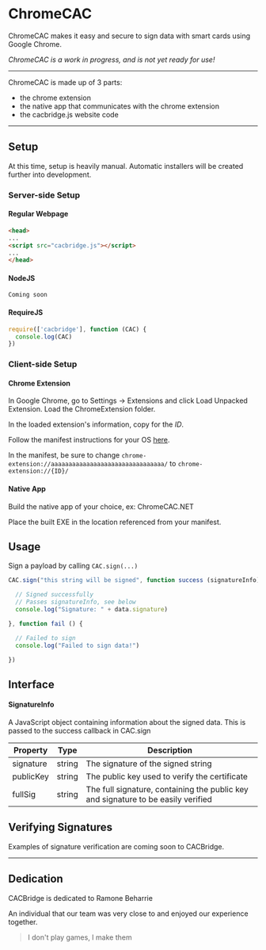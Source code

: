 # ChromeCAC

ChromeCAC makes it easy and secure to sign data with smart cards using Google Chrome.

*ChromeCAC is a work in progress, and is not yet ready for use!*

----

ChromeCAC is made up of 3 parts: 

* the chrome extension
* the native app that communicates with the chrome extension
* the cacbridge.js website code

----

## Setup

At this time, setup is heavily manual. Automatic installers will be created further into development.

### Server-side Setup

#### Regular Webpage

```html
<head>
...
<script src="cacbridge.js"></script>
...
</head>
```


#### NodeJS

```
Coming soon
```

#### RequireJS

```js
require(['cacbridge'], function (CAC) {
  console.log(CAC)
})
```

### Client-side Setup

#### Chrome Extension

In Google Chrome, go to Settings -> Extensions and click Load Unpacked Extension. Load the ChromeExtension folder.

In the loaded extension's information, copy for the *ID*.

Follow the manifest instructions for your OS [here](https://github.com/jkusner/NativeMessage/tree/master/manifest).

In the manifest, be sure to change `chrome-extension://aaaaaaaaaaaaaaaaaaaaaaaaaaaaaaaa/` to `chrome-extension://{ID}/`

#### Native App

Build the native app of your choice, ex: ChromeCAC.NET

Place the built EXE in the location referenced from your manifest.

## Usage

Sign a payload by calling `CAC.sign(...)`

```js
CAC.sign("this string will be signed", function success (signatureInfo) {

  // Signed successfully
  // Passes signatureInfo, see below
  console.log("Signature: " + data.signature)

}, function fail () {

  // Failed to sign
  console.log("Failed to sign data!")

})
```

## Interface

#### SignatureInfo

A JavaScript object containing information about the signed data. This is passed to the success callback in CAC.sign

Property  |  Type  | Description
----------|--------|-----
signature | string | The signature of the signed string
publicKey | string | The public key used to verify the certificate
fullSig   | string | The full signature, containing the public key and signature to be easily verified


## Verifying Signatures

Examples of signature verification are coming soon to CACBridge.

----

## Dedication

CACBridge is dedicated to Ramone Beharrie

An individual that our team was very close to and enjoyed our experience together.

> I don't play games, I make them
